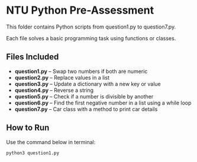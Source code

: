 # NTU Python Pre-Assessment

This folder contains Python scripts from question1.py to question7.py.

Each file solves a basic programming task using functions or classes.

## Files Included

- **question1.py** – Swap two numbers if both are numeric
- **question2.py** – Replace values in a list
- **question3.py** – Update a dictionary with a new key or value
- **question4.py** – Reverse a string
- **question5.py** – Check if a number is divisible by another
- **question6.py** – Find the first negative number in a list using a while loop
- **question7.py** – Car class with a method to print car details

## How to Run

Use the command below in terminal:

```bash
python3 question1.py
